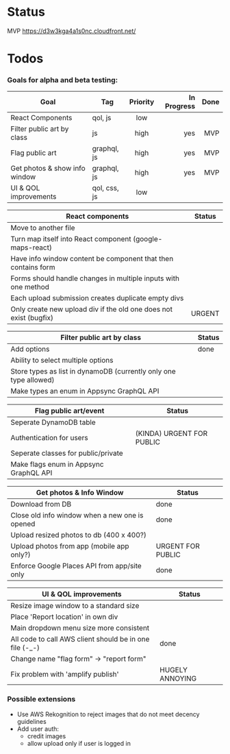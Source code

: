 # Status
MVP
https://d3w3kga4a1s0nc.cloudfront.net/

# Todos

### Goals for alpha and beta testing:
| Goal                          | Tag          | Priority | In Progress | Done |
| ----------------------------- | ------------ | :------: | ----------: | ---: |
| React Components              | qol, js      |   low    |             |      |
| Filter public art by class    | js           |   high   |         yes |  MVP |
| Flag public art               | graphql, js  |   high   |         yes |  MVP |
| Get photos & show info window | graphql, js  |   high   |         yes |  MVP |
| UI & QOL improvements         | qol, css, js |   low    |             |      |

| React components                                                  | Status |
| ----------------------------------------------------------------- | ------ |
| Move to another file                                              |        |
| Turn map itself into React component (google-maps-react)          |        |
| Have info window content be component that then contains form     |        |
| Forms should handle changes in multiple inputs with one method    |        |
| Each upload submission creates duplicate empty divs               |        |
| Only create new upload div if the old one does not exist (bugfix) | URGENT |

| Filter public art by class                                        | Status |
| ----------------------------------------------------------------- | ------ |
| Add options                                                       | done   |
| Ability to select multiple options                                |        |
| Store types as list in dynamoDB (currently only one type allowed) |        |
| Make types an enum in Appsync GraphQL API                         |        |

| Flag public art/event                  | Status                    |
| -------------------------------------- | ------------------------- |
| Seperate DynamoDB table                |                           |
| Authentication for users               | (KINDA) URGENT FOR PUBLIC |
| Seperate classes for public/private    |                           |
| Make flags enum in Appsync GraphQL API |                           |

| Get photos & Info Window                       | Status            |
| ---------------------------------------------- | ----------------- |
| Download from DB                               | done              |
| Close old info window when a new one is opened | done              |
| Upload resized photos to db (400 x 400?)       |                   |
| Upload photos from app (mobile app only?)      | URGENT FOR PUBLIC |
| Enforce Google Places API from app/site only   | done              |

| UI & QOL improvements                                   | Status          |
| ------------------------------------------------------- | --------------- |
| Resize image window to a standard size                  |                 |
| Place 'Report location' in own div                      |                 |
| Main dropdown menu size more consistent                 |                 |
| All code to call AWS client should be in one file (-_-) | done            |
| Change name "flag form" -> "report form"                |                 |
| Fix problem with 'amplify publish'                      | HUGELY ANNOYING |


### Possible extensions
- Use AWS Rekognition to reject images that do not meet decency guidelines
- Add user auth:
   - credit images
   - allow upload only if user is logged in